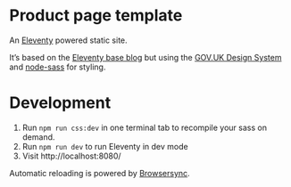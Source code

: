 # Product page template

An [Eleventy] powered static site.

It’s based on the [Eleventy base blog] but using the [GOV.UK Design System] and [node-sass] for styling.


# Development
1. Run `npm run css:dev` in one terminal tab to recompile your sass on demand.
2. Run `npm run dev` to run Eleventy in dev mode
3. Visit http://localhost:8080/

Automatic reloading is powered by [Browsersync].

[Eleventy]: https://www.11ty.io
[Eleventy base blog]: https://github.com/11ty/eleventy-base-blog
[GOV.UK Design System]: https://design-system.service.gov.uk/
[node-sass]: https://github.com/sass/node-sass
[Browsersync]: https://www.browsersync.io/
